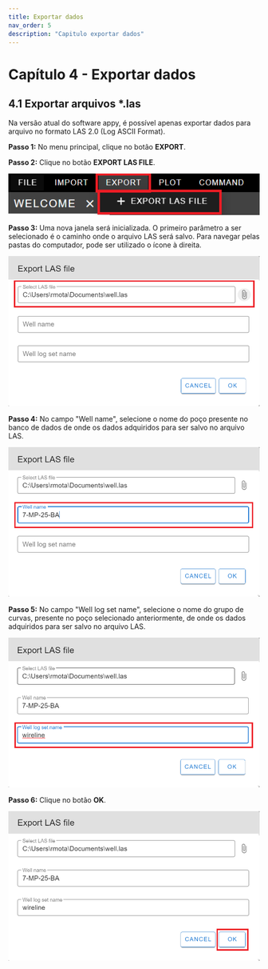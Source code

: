 ```yaml
---
title: Exportar dados
nav_order: 5
description: "Capitulo exportar dados"
---
```


# Capítulo 4 - Exportar dados

## 4.1 Exportar arquivos \*.las

Na versão atual do software appy, é possível apenas exportar dados para
arquivo no formato LAS 2.0 (Log ASCII Format).

**Passo 1:** No menu principal, clique no botão **EXPORT**.

**Passo 2:** Clique no botão **EXPORT LAS FILE**.

![](data/images/image11.png)

**Passo 3:** Uma nova janela será inicializada. O primeiro parâmetro a
ser selecionado é o caminho onde o arquivo LAS será salvo. Para navegar
pelas pastas do computador, pode ser utilizado o ícone à direita.

![](data/images/image10.png)

**Passo 4:** No campo "Well name", selecione o nome do poço presente no
banco de dados de onde os dados adquiridos para ser salvo no arquivo
LAS.

![](data/images/image7.png)

**Passo 5:** No campo "Well log set name", selecione o nome do grupo de
curvas, presente no poço selecionado anteriormente, de onde os dados
adquiridos para ser salvo no arquivo LAS.

![](data/images/image16.png)

**Passo 6:** Clique no botão **OK**.

![](data/images/image29.png)
